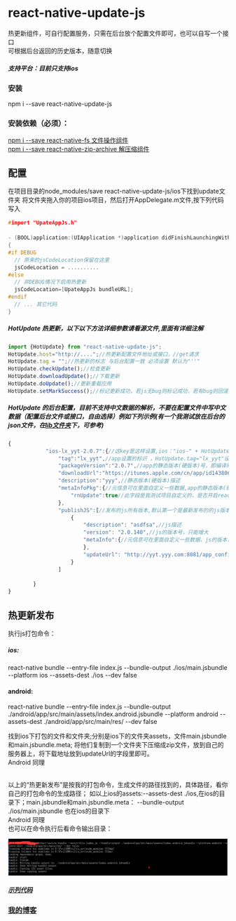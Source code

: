 # react-native-update-js
热更新组件，可自行配置服务，只需在后台放个配置文件即可，也可以自写一个接口</br>
可根据后台返回的历史版本，随意切换
##### 支持平台：目前只支持ios
### 安装
npm i --save react-native-update-js
### 安装依赖（必须）：
[npm i --save react-native-fs 文件操作组件](https://github.com/itinance/react-native-fs)<BR/>
[npm i --save react-native-zip-archive 解压缩组件](https://github.com/plrthink/react-native-zip-archive)<BR/>

## 配置
在项目目录的node_modules/save react-native-update-js/ios下找到update文件夹
将文件夹拖入你的项目ios项目，然后打开AppDelegate.m文件,按下列代码写入
```cpp
#import "UpateAppJs.h"

- (BOOL)application:(UIApplication *)application didFinishLaunchingWithOptions:(NSDictionary *)launchOptions
{
#if DEBUG
  // 原来的jsCodeLocation保留在这里
  jsCodeLocation = ..........
#else
  // 非DEBUG情况下启用热更新
  jsCodeLocation=[UpateAppJs bundleURL];
#endif
  // ... 其它代码
}
```

##### HotUpdate 热更新，以下以下方法详细参数请看源文件,里面有详细注解
```javascript
import {HotUpdate} from "react-native-update-js";
HotUpdate.host="http://....";//热更新配置文件地址或接口，//get请求
HotUpdate.tag = "";//热更新的标志 与后台配置一致 必须设置 默认为"''"
HotUpdate.checkUpdate();//检查更新
HotUpdate.downloadUpdate();//下载更新
HotUpdate.doUpdate();//更新重载应用
HotUpdate.setMarkSuccess();//标记更新成功，若js无bug则标记成功，若有bug则回滚到前一个js版本
```

##### HotUpdate 的后台配置，目前不支持中文数据的解析，不要在配置文件中写中文数据（配置后台文件或接口，自由选择）例如下列示例(有一个我测试放在后台的json文件，在[lib文件夹](https://github.com/gegeyang0124/react-native-update-js/blob/master/lib/update.json)下，可参考)
```javascript
{
            "ios-lx_yyt-2.0.7":{//这key是这样设置,ios："ios-" + HotUpdate.tag + "-" + packageVersion = "lx_yyt-2.0.7";android："android-" + HotUpdate.tag + "-" + packageVersion = "lx_yyt-2.0.7";
                "tag":"lx_yyt",//app设置的标识 ，HotUpdate.tag="lx_yyt"设置的一致
                "packageVersion":"2.0.7",//app的静态版本(硬版本)号，即编译时设置的版本号，此发生变化就会去下载新的静态版本(硬版本)
                "downloadUrl":"https://itunes.apple.com/cn/app/id1438062830?l=en&mt=8",//静态版本(硬版本)下载地址
                "description":"yyy",//静态版本(硬版本)描述
                "metaInfoPkg":{//元信息可在里面自定义一些数据,app的静态版本(硬版本)，更新时回传
                    "rnUpdate":true//此字段是我测试项目自定义的，是否开启react-native-update热更新，默认false关闭，使用自定义热更新；true开启，使用react-native-update热更新，只能选择一种
                },
                "publishJS":[//发布的js所有版本,默认第一个是最新发布的的js版本,可任选一个更新
                    {
                        "description": "asdfsa",//js描述
                        "version": "2.0.140",//js的版本号，只能增大
                        "metaInfo":{//元信息可在里面自定义一些数据，js的版本，更新时回传
                        },
                        "updateUrl": "http://yyt.yyy.com:8081/app_config/lx_yyt_app.zip" //js包
                    }
                ]

        }
}
```


## 热更新发布
执行js打包命令：<BR/>

##### ios:<BR/>
react-native bundle --entry-file index.js --bundle-output ./ios/main.jsbundle --platform ios --assets-dest ./ios --dev false

#### android:<BR/>
react-native bundle --entry-file index.js --bundle-output ./android/app/src/main/assets/index.android.jsbundle --platform android --assets-dest ./android/app/src/main/res/ --dev false

找到ios下打包的文件和文件夹;分别是ios下的文件夹assets，文件main.jsbundle和main.jsbundle.meta;
将他们复制到一个文件夹下压缩成zip文件，放到自己的服务器上，将下载地址放到updateUrl的字段里即可。
<BR/>
Android 同理
<BR/>

<BR/>
以上的“热更新发布”是按我的打包命令，生成文件的路径找到的，具体路径，看你自己的打包命令的生成路径；
如以上ios的assets:--assets-dest ./ios,在ios的目录下；main.jsbundle和main.jsbundle.meta： --bundle-output ./ios/main.jsbundle
也在ios的目录下
<BR/>
Android 同理
<BR/>
也可以在命令执行后看命令输出目录：<BR/>

![示例命令图](https://github.com/gegeyang0124/react-native-update-js/blob/master/res/cmd.png)

##### [示列代码](https://github.com/gegeyang0124/react-native-update-js/blob/master/example/HotUpdateTest.js)

### [我的博客](http://blog.sina.com.cn/s/articlelist_6078695441_0_1.html)
